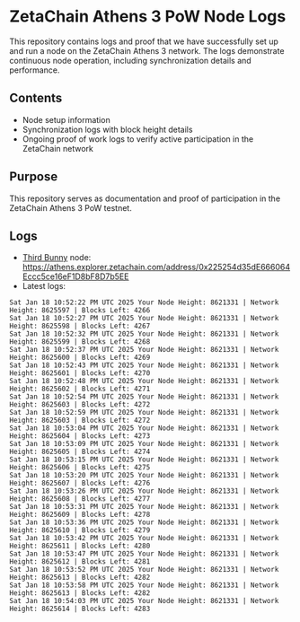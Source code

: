 # ZetaChain Athens 3 PoW Node Logs
This repository contains logs and proof that we have successfully set up and run a node on the ZetaChain Athens 3 network. The logs demonstrate continuous node operation, including synchronization details and performance.

## Contents
- Node setup information
- Synchronization logs with block height details
- Ongoing proof of work logs to verify active participation in the ZetaChain network

## Purpose
This repository serves as documentation and proof of participation in the ZetaChain Athens 3 PoW testnet.

## Logs

- [Third Bunny](https://thirdbunny.xyz/) node: https://athens.explorer.zetachain.com/address/0x225254d35dE666064Eccc5ce16eF1D8bF8D7b5EE
- Latest logs:
```
Sat Jan 18 10:52:22 PM UTC 2025 Your Node Height: 8621331 | Network Height: 8625597 | Blocks Left: 4266
Sat Jan 18 10:52:27 PM UTC 2025 Your Node Height: 8621331 | Network Height: 8625598 | Blocks Left: 4267
Sat Jan 18 10:52:32 PM UTC 2025 Your Node Height: 8621331 | Network Height: 8625599 | Blocks Left: 4268
Sat Jan 18 10:52:37 PM UTC 2025 Your Node Height: 8621331 | Network Height: 8625600 | Blocks Left: 4269
Sat Jan 18 10:52:43 PM UTC 2025 Your Node Height: 8621331 | Network Height: 8625601 | Blocks Left: 4270
Sat Jan 18 10:52:48 PM UTC 2025 Your Node Height: 8621331 | Network Height: 8625602 | Blocks Left: 4271
Sat Jan 18 10:52:54 PM UTC 2025 Your Node Height: 8621331 | Network Height: 8625603 | Blocks Left: 4272
Sat Jan 18 10:52:59 PM UTC 2025 Your Node Height: 8621331 | Network Height: 8625603 | Blocks Left: 4272
Sat Jan 18 10:53:04 PM UTC 2025 Your Node Height: 8621331 | Network Height: 8625604 | Blocks Left: 4273
Sat Jan 18 10:53:09 PM UTC 2025 Your Node Height: 8621331 | Network Height: 8625605 | Blocks Left: 4274
Sat Jan 18 10:53:15 PM UTC 2025 Your Node Height: 8621331 | Network Height: 8625606 | Blocks Left: 4275
Sat Jan 18 10:53:20 PM UTC 2025 Your Node Height: 8621331 | Network Height: 8625607 | Blocks Left: 4276
Sat Jan 18 10:53:26 PM UTC 2025 Your Node Height: 8621331 | Network Height: 8625608 | Blocks Left: 4277
Sat Jan 18 10:53:31 PM UTC 2025 Your Node Height: 8621331 | Network Height: 8625609 | Blocks Left: 4278
Sat Jan 18 10:53:36 PM UTC 2025 Your Node Height: 8621331 | Network Height: 8625610 | Blocks Left: 4279
Sat Jan 18 10:53:42 PM UTC 2025 Your Node Height: 8621331 | Network Height: 8625611 | Blocks Left: 4280
Sat Jan 18 10:53:47 PM UTC 2025 Your Node Height: 8621331 | Network Height: 8625612 | Blocks Left: 4281
Sat Jan 18 10:53:52 PM UTC 2025 Your Node Height: 8621331 | Network Height: 8625613 | Blocks Left: 4282
Sat Jan 18 10:53:58 PM UTC 2025 Your Node Height: 8621331 | Network Height: 8625613 | Blocks Left: 4282
Sat Jan 18 10:54:03 PM UTC 2025 Your Node Height: 8621331 | Network Height: 8625614 | Blocks Left: 4283
```
